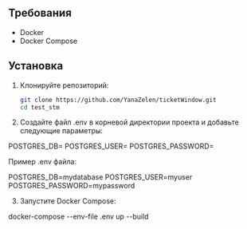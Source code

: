 ## Требования

- Docker
- Docker Compose

## Установка

1. Клонируйте репозиторий:

   ```bash
   git clone https://github.com/YanaZelen/ticketWindow.git
   cd test_stm

2. Создайте файл .env в корневой директории проекта и добавьте следующие параметры:

POSTGRES_DB=
POSTGRES_USER=
POSTGRES_PASSWORD=

Пример .env файла:

POSTGRES_DB=mydatabase
POSTGRES_USER=myuser
POSTGRES_PASSWORD=mypassword

3. Запустите Docker Compose:

docker-compose --env-file .env up --build